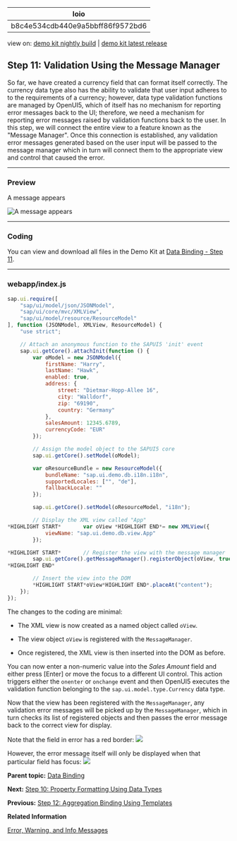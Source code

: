 <!-- loiob8c4e534cdb440e9a5bbff86f9572bd6 -->

| loio |
| -----|
| b8c4e534cdb440e9a5bbff86f9572bd6 |

<div id="loio">

view on: [demo kit nightly build](https://openui5nightly.hana.ondemand.com/#/topic/b8c4e534cdb440e9a5bbff86f9572bd6) | [demo kit latest release](https://openui5.hana.ondemand.com/#/topic/b8c4e534cdb440e9a5bbff86f9572bd6)</div>

## Step 11: Validation Using the Message Manager

So far, we have created a currency field that can format itself correctly. The currency data type also has the ability to validate that user input adheres to to the requirements of a currency; however, data type validation functions are managed by OpenUI5, which of itself has no mechanism for reporting error messages back to the UI; therefore, we need a mechanism for reporting error messages raised by validation functions back to the user. In this step, we will connect the entire view to a feature known as the "Message Manager". Once this connection is established, any validation error messages generated based on the user input will be passed to the message manager which in turn will connect them to the appropriate view and control that caused the error.

***

### Preview

   
  
<a name="loiob8c4e534cdb440e9a5bbff86f9572bd6__fig_r1j_pst_mr"/>A message appears

 ![](loioe67207b43d08410e82e74ad57ffbc022_HiRes.png "A message appears") 

***

### Coding

You can view and download all files in the Demo Kit at [Data Binding - Step 11](https://openui5.hana.ondemand.com/explored.html#/sample/sap.ui.core.tutorial.databinding.11/preview).

***

### webapp/index.js

``` js
sap.ui.require([
	"sap/ui/model/json/JSONModel",
	"sap/ui/core/mvc/XMLView",
	"sap/ui/model/resource/ResourceModel"
], function (JSONModel, XMLView, ResourceModel) {
	"use strict";

	// Attach an anonymous function to the SAPUI5 'init' event
	sap.ui.getCore().attachInit(function () {
		var oModel = new JSONModel({
			firstName: "Harry",
			lastName: "Hawk",
			enabled: true,
			address: {
				street: "Dietmar-Hopp-Allee 16",
				city: "Walldorf",
				zip: "69190",
				country: "Germany"
			},
			salesAmount: 12345.6789,
			currencyCode: "EUR"
		});

		// Assign the model object to the SAPUI5 core
		sap.ui.getCore().setModel(oModel);

		var oResourceBundle = new ResourceModel({
			bundleName: "sap.ui.demo.db.i18n.i18n",
			supportedLocales: ["", "de"],
			fallbackLocale: ""			
		});

		sap.ui.getCore().setModel(oResourceModel, "i18n");

		// Display the XML view called "App"
*HIGHLIGHT START*		var oView *HIGHLIGHT END*= new XMLView({
			viewName: "sap.ui.demo.db.view.App"
		});

*HIGHLIGHT START*		// Register the view with the message manager
		sap.ui.getCore().getMessageManager().registerObject(oView, true);
*HIGHLIGHT END*

		// Insert the view into the DOM
		*HIGHLIGHT START*oView*HIGHLIGHT END*.placeAt("content");
	});
});

```

The changes to the coding are minimal:

-   The XML view is now created as a named object called `oView`.

-   The view object `oView` is registered with the `MessageManager`.

-   Once registered, the XML view is then inserted into the DOM as before.


You can now enter a non-numeric value into the *Sales Amount* field and either press [Enter\] or move the focus to a different UI control. This action triggers either the `onenter` or `onchange` event and then OpenUI5 executes the validation function belonging to the `sap.ui.model.type.Currency` data type.

Now that the view has been registered with the `MessageManager`, any validation error messages will be picked up by the `MessageManager`, which in turn checks its list of registered objects and then passes the error message back to the correct view for display.

Note that the field in error has a red border: ![](loio44db88e92bc445b2b00e1b8e53b5ca9a_HiRes.png) 

However, the error message itself will only be displayed when that particular field has focus: ![](loioe67207b43d08410e82e74ad57ffbc022_HiRes.png)

**Parent topic:** [Data Binding](Data_Binding_e531093.md "In this tutorial, we will explain the concepts of data binding in OpenUI5.")

**Next:** [Step 10: Property Formatting Using Data Types](Step_10_Property_Formatting_Using_Data_Types_9252ee4.md "OpenUI5 provides a set of simple data types such as Boolean, Currency, Date and Float. These data types can then be applied to controls in order to ensure that the value presented on the screen is formatted correctly, and, if the field is open for input, that the value entered by the user adheres to the requirements of that data type. We will now add a new field called Sales Amount of type Currency.")

**Previous:** [Step 12: Aggregation Binding Using Templates](Step_12_Aggregation_Binding_Using_Templates_97830de.md "Aggregation binding (or &quot;list binding&quot;) allows a control to be bound to a list within the model data and allows relative binding to the list entries by its child controls.")

**Related Information**  


[Error, Warning, and Info Messages](Error_Warning_and_Info_Messages_62b1481.md "OpenUI5 provides a central place for storing and managing info, warning, and error messages.")

